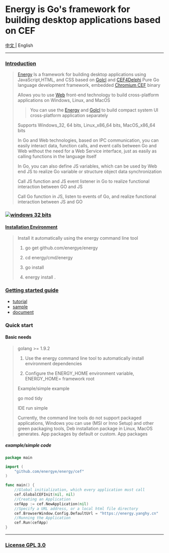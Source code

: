 # Energy is Go's framework for building desktop applications based on CEF
[中文 ](https://github.com/energye/energy/blob/main/README.zh_CN.md) |
English

---
### [Introduction](https://energy.yanghy.cn/#/course/6342d92c401bfe4d0cdf6065/6350f94ca749ba0318943f25)
> [Energy](https://github.com/energye/energy) Is a framework for building desktop applications using JavaScript,HTML, and CSS based on [Golcl](https://github.com/energye/golcl) and [CEF4Delphi](https://github.com/salvadordf/CEF4Delphi) Pure Go language development framework, embedded [Chromium CEF](https://bitbucket.org/chromiumembedded/cef) binary
>
> Allows you to use [Web]() front-end technology to build cross-platform applications on Windows, Linux, and MacOS
>
>> You can use the [Energy](https://github.com/energye/energy) and [Golcl](https://github.com/energye/golcl) to build compact system UI cross-platform application separately
>
> Supports Windows_32, 64 bits, Linux_x86_64 bits, MacOS_x86_64 bits
> 
> In Go and Web technologies, based on IPC communication, you can easily interact data, function calls, and event calls between Go and Web without the need for a Web Service interface, just as easily as calling functions in the language itself
> 
> In Go, you can also define JS variables, which can be used by Web end JS to realize Go variable or structure object data synchronization
> 
> Call JS function and JS event listener in Go to realize functional interaction between GO and JS
> 
> Call Go function in JS, listen to events of Go, and realize functional interaction between JS and GO

### [![windows 32 bits](https://img.shields.io/badge/Downloads-green)](https://energy.yanghy.cn/#/course/6342d92c401bfe4d0cdf6065/6364c5c2a749ba01d04ff485)

#### [Installation Environment](https://energy.yanghy.cn/#/course/6342d92c401bfe4d0cdf6065/63511b14a749ba0318943f3a)
> Install it automatically using the energy command line tool
>
> 1. go get github.com/energye/energy
>
> 2. cd energy/cmd/energy
>
> 3. go install
>
> 4. energy install .

### [Getting started guide](https://energy.yanghy.cn)
* [tutorial](https://energy.yanghy.cn/#/course/6342d92c401bfe4d0cdf6065/6350f94ca749ba0318943f25)
* [sample](https://energy.yanghy.cn/#/example/6342d986401bfe4d0cdf6067/634d3bd5a749ba0318943eb6)
* [document](https://energy.yanghy.cn/#/document/6342d9a4401bfe4d0cdf6069/0)

### Quick start
#### Basic needs
> golang >= 1.9.2
>
> 1. Use the energy command line tool to automatically install environment dependencies
> 
> 2. Configure the ENERGY_HOME environment variable, ENERGY_HOME= framework root
>
> Example/simple example
>
> go mod tidy
>
> IDE run simple
>
> Currently, the command line tools do not support packaged applications, Windows you can use (MSI or Inno Setup) and other green packaging tools, Deb installation package in Linux, MacOS generates. App packages by default or custom. App packages

##### example/simple code
```go
package main

import (
	"github.com/energye/energy/cef"
)

func main() {
	//Global initialization, which every application must call
	cef.GlobalCEFInit(nil, nil)
	//Creating an Application
	cefApp := cef.NewApplication(nil)
	//Specify a URL address, or a local html file directory
	cef.BrowserWindow.Config.DefaultUrl = "https://energy.yanghy.cn"
	//Running the Application
	cef.Run(cefApp)
}

```

----
### [License GPL 3.0](https://opensource.org/licenses/GPL-3.0)
